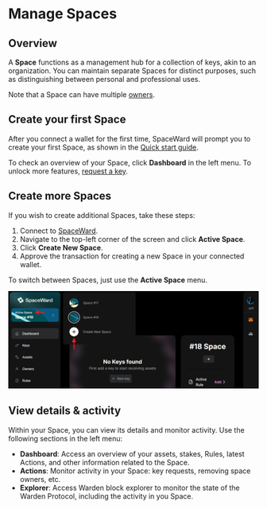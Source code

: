 ﻿---
sidebar_position: 5
---

# Manage Spaces

## Overview

A **Space** functions as a management hub for a collection of keys, akin to an organization. You can maintain separate Spaces for distinct purposes, such as distinguishing between personal and professional uses.

Note that a Space can have multiple [owners](manage-owners).

## Create your first Space

After you connect a wallet for the first time, SpaceWard will prompt you to create your first Space, as shown in the [Quick start guide](buenavista-quick-start).

To check an overview of your Space, click **Dashboard** in the left menu. To unlock more features, [request a key](manage-keys#request-a-key).

## Create more Spaces

If you wish to create additional Spaces, take these steps:

1. Connect to [SpaceWard](https://spaceward.buenavista.wardenprotocol.org).
2. Navigate to the top-left corner of the screen and click **Active Space**.
3. Click **Create New Space**.
4. Approve the transaction for creating a new Space in your connected wallet.

To switch between Spaces, just use the **Active Space** menu.

![Manage Spaces](../../static/img/manage-spaces.png)

## View details & activity

Within your Space, you can view its details and monitor activity. Use the following sections in the left menu:

- **Dashboard**: Access an overview of your assets, stakes, Rules, latest Actions, and other information related to the Space.
- **Actions**: Monitor activity in your Space: key requests, removing space owners, etc.
- **Explorer**: Access Warden block explorer to monitor the state of the Warden Protocol, including the activity in you Space.
